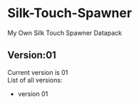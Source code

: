 # Silk-Touch-Spawner
My Own Silk Touch Spawner Datapack

## Version:01
Current version is 01  
List of all versions:
* version 01
